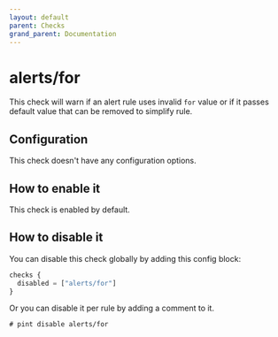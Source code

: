 ```yaml
---
layout: default
parent: Checks
grand_parent: Documentation
---
```


# alerts/for

This check will warn if an alert rule uses invalid `for` value
or if it passes default value that can be removed to simplify rule.

## Configuration

This check doesn't have any configuration options.

## How to enable it

This check is enabled by default.

## How to disable it

You can disable this check globally by adding this config block:

```js
checks {
  disabled = ["alerts/for"]
}
```

Or you can disable it per rule by adding a comment to it.

`# pint disable alerts/for`
